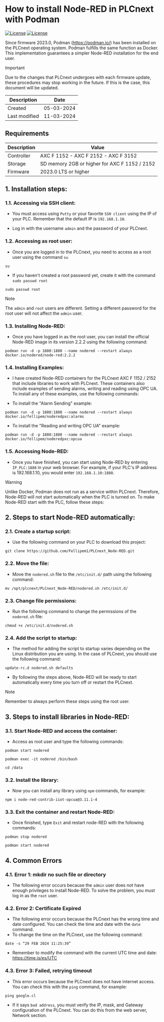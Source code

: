 # How to install Node-RED in PLCnext with Podman
[![License](https://img.shields.io/badge/License-MIT-blue.svg)](MIT_LICENSE)
[![License](https://img.shields.io/badge/License-Apache_2.0-blue.svg)](https://www.apache.org/licenses/LICENSE-2.0)

Since firmware 2023.0, Podman (https://podman.io/) has been installed on the PLCnext operating system. Podman fulfills the same function as Docker. This implementation guarantees a simpler Node-RED installation for the end user.

> [!IMPORTANT]
> Due to the changes that PLCnext undergoes with each firmware update, these procedures may stop working in the future. If this is the case, this document will be updated.

|Description   | Date       |
|--------------|------------|
|Created       | 05-03-2024 |
|Last modified | 11-03-2024 |

## Requirements

|Description   | Value      |
|--------------|------------|
|Controller    | AXC F 1152 - AXC F 2152 - AXC F 3152 |
|Storage       | SD memory 2GB or higher for AXC F 1152 / 2152 |
|Firmware      | 2023.0 LTS or higher |

## 1. Installation steps:

### 1.1. Accessing via SSH client:

- You must access using ```Putty``` or your favorite ```SSH client``` using the IP of your PLC. Remember that the default IP is ```192.168.1.10```.
  
- Log in with the username ```admin``` and the password of your PLCnext.

### 1.2. Accessing as root user:

- Once you are logged in to the PLCnext, you need to access as a root user using the command ```su```

```
su
```
- If you haven't created a root password yet, create it with the command ```sudo passwd root```
  
```
sudo passwd root
```
  
> [!NOTE]
> The ```admin``` and ```root``` users are different. Setting a different password for the root user will not affect the ```admin``` user.

### 1.3. Installing Node-RED:

- Once you have logged in as the root user, you can install the official Node-RED image in its version 2.2.2 using the following command:

```
podman run -d -p 1880:1880 --name nodered --restart always docker.io/nodered/node-red:2.2.2
```

### 1.4. Installing Examples:

- I have created Node-RED containers for the PLCnext AXC F 1152 / 2152 that include libraries to work with PLCnext. These containers also include examples of sending alarms, writing and reading using OPC UA. To install any of these examples, use the following commands:

- To install the "Alarm Sending" example:
```
podman run -d -p 1880:1880 --name nodered --restart always docker.io/fellipem/noderedpxc:alarms
```

- To install the "Reading and writing OPC UA" example:
```
podman run -d -p 1880:1880 --name nodered --restart always docker.io/fellipem/noderedpxc:opcua
```

### 1.5. Accessing Node-RED:

- Once you have finished, you can start using Node-RED by entering ```IP_PLC:1880``` in your web browser. For example, if your PLC's IP address is 192.168.1.10, you would enter ```192.168.1.10:1880```.

> [!WARNING]
> Unlike Docker, Podman does not run as a service within PLCnext. Therefore, Node-RED will not start automatically when the PLC is turned on. To make Node-RED start with the PLC, follow these steps:

## 2. Steps to start Node-RED automatically:

### 2.1. Create a startup script:

- Use the following command on your PLC to download this project:
```
git clone https://github.com/Fellipem1/PLCnext_Node-RED.git
```
### 2.2. Move the file:

- Move the ```nodered.sh``` file to the ```/etc/init.d/``` path using the following command:
```
mv /opt/plcnext/PLCnext_Node-RED/nodered.sh /etc/init.d/
```

### 2.3. Change file permissions:

- Run the following command to change the permissions of the ```nodered.sh``` file:
```
chmod +x /etc/init.d/nodered.sh
```

### 2.4. Add the script to startup:

- The method for adding the script to startup varies depending on the Linux distribution you are using. In the case of PLCnext, you should use the following command:
```
update-rc.d nodered.sh defaults
```

- By following the steps above, Node-RED will be ready to start automatically every time you turn off or restart the PLCnext.

> [!NOTE]
> Remember to always perform these steps using the root user.

## 3. Steps to install libraries in Node-RED:

### 3.1. Start Node-RED and access the container:

- Access as root user and type the following commands:
  
```
podman start nodered
```
```
podman exec -it nodered /bin/bash
```
```
cd /data
```
### 3.2. Install the library:

- Now you can install any library using ```npm``` commands, for example:
```
npm i node-red-contrib-iiot-opcua@3.11.1-4
```
### 3.3. Exit the container and restart Node-RED:

- Once finished, type ```Exit``` and restart node-RED with the following commands:
```
podman stop nodered
```
```
podman start nodered
```

## 4. Common Errors

### 4.1. Error 1: mkdir no such file or directory

- The following error occurs because the ```admin``` user does not have enough privileges to install Node-RED. To solve the problem, you must log in as the ```root``` user.

### 4.2. Error 2: Certificate Expired

- The following error occurs because the PLCnext has the wrong time and date configured. You can check the time and date with the ```date``` command.
- To change the time on the PLCnext, use the following command:  
```
date -s “29 FEB 2024 11:25:39”
```
- Remember to modify the command with the current UTC time and date: https://time.is/es/UTC

### 4.3. Error 3: Failed, retrying timeout

- This error occurs because the PLCnext does not have internet access. You can check this with the ```ping``` command, for example:
```
ping google.cl
```
- If it says ```bad address```, you must verify the IP, mask, and Gateway configuration of the PLCnext. You can do this from the web server, Network section.
  
